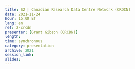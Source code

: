 ```yaml
---
title: S2 | Canadian Research Data Centre Network (CRDCN)
date: 2021-11-24
hour: 15:00 ET
lang: en
ref: 2-crcdn
presenter: [Grant Gibson (CRCDN)]
length:
time: synchronous
category: presentation
archive: 2021
session_link:
slides:
---
```

